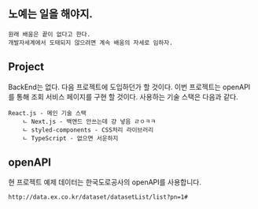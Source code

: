 ## 노예는 일을 해야지.

```
원래 배움은 끝이 없다고 한다.
개발자세계에서 도태되지 않으려면 계속 배움의 자세로 임하자.
```

## Project

BackEnd는 없다. 다음 프로젝트에 도입하던가 할 것이다.
이번 프로젝트는 openAPI를 통해 조회 서비스 페이지를 구현 할 것이다.
사용하는 기술 스택은 다음과 같다.

```
React.js - 메인 기술 스택
    ㄴ Next.js - 백앤드 안쓰는데 걍 넣음 ㄹㅇㅋㅋ
    ㄴ styled-components - CSS처리 라이브러리
    ㄴ TypeScript - 없으면 서운하지
```

## openAPI

현 프로젝트 예제 데이터는 한국도로공사의 openAPI를 사용합니다.

```
http://data.ex.co.kr/dataset/datasetList/list?pn=1#
```
